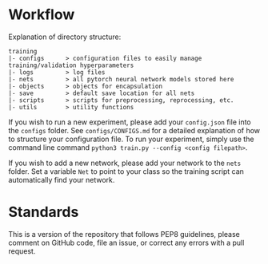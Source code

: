 # Workflow
Explanation of directory structure:

```
training
|- configs      > configuration files to easily manage training/validation hyperparameters
|- logs         > log files
|- nets         > all pytorch neural network models stored here
|- objects      > objects for encapsulation
|- save         > default save location for all nets
|- scripts      > scripts for preprocessing, reprocessing, etc.
|- utils        > utility functions

```

If you wish to run a new experiment, please add your `config.json` file into the `configs` folder. See `configs/CONFIGS.md` for
a detailed explanation of how to structure your configuration file. To run your experiment, simply use the command line 
command `python3 train.py --config <config filepath>`.

If you wish to add a new network, please add your network to the `nets` folder. Set a variable `Net` to point to your class
so the training script can automatically find your network.


# Standards
This is a version of the repository that follows PEP8 guidelines, please comment on GitHub code, 
file an issue, or correct any errors with a pull request.
